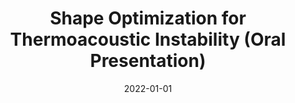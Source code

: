 ---
title: "Shape Optimization for Thermoacoustic Instability (Oral Presentation)"
collection: publications
category: symposiums
permalink: /publication/2022-01-01-Shape-Optimization-for-Thermoacoustic-Instability-Oral-Presentation
date: 2022-01-01
venue: 'Presented in Rolls Royce Doctoral Network, Derby, UK'
citation: ' Ekrem Ekici, &quot;Shape Optimization for Thermoacoustic Instability (Oral Presentation).&quot; Presented in Rolls Royce Doctoral Network, Derby, UK, 2022.'
---